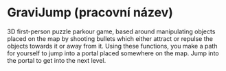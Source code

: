 # GraviJump (pracovní název)
3D first-person puzzle parkour game, based around manipulating objects placed on the map by shooting bullets which either attract or repulse the objects towards it or away from it. Using these functions, you make a path for yourself to jump into a portal placed somewhere on the map. Jump into the portal to get into the next level.
